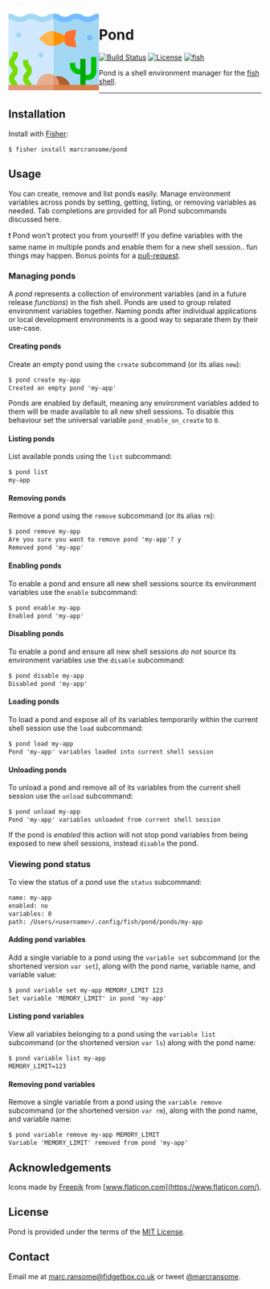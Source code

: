 <img alt="pond" src="images/fish-pond.png" width="180" align="left">

# Pond

[![Build Status](https://img.shields.io/endpoint.svg?url=https%3A%2F%2Factions-badge.atrox.dev%2Fmarcransome%2Fpond%2Fbadge%3Fref%3Dmain&style=flat&label=build)](https://github.com/marcransome/pond/actions?query=workflow%3Abuild) [![License](https://img.shields.io/badge/license-MIT-brightgreen)](http://opensource.org/licenses/mit-license.php) [![fish](https://img.shields.io/badge/fish-3.1.2-brightgreen)](https://fishshell.com)

Pond is a shell environment manager for the [fish shell](https://fishshell.com).

<hr>

## Installation

Install with [Fisher](https://github.com/jorgebucaran/fisher):

```console
$ fisher install marcransome/pond
```

## Usage

You can create, remove and list ponds easily. Manage environment variables across ponds by setting, getting, listing, or removing variables as needed. Tab completions are provided for all Pond subcommands discussed here.

:exclamation: Pond won't protect you from yourself! If you define variables with the same name in multiple ponds and enable them for a new shell session.. fun things may happen. Bonus points for a [pull-request](https://docs.github.com/en/desktop/contributing-and-collaborating-using-github-desktop/creating-an-issue-or-pull-request).

### Managing ponds

A _pond_ represents a collection of environment variables (and in a future release _functions_) in the fish shell. Ponds are used to group related environment variables together. Naming ponds after individual applications or local development environments is a good way to separate them by their use-case.

#### Creating ponds

Create an empty pond using the `create` subcommand (or its alias `new`):

```console
$ pond create my-app
Created an empty pond 'my-app'
```

Ponds are enabled by default, meaning any environment variables added to them will be made available to all new shell sessions. To disable this behaviour set the universal variable `pond_enable_on_create` to `0`.

#### Listing ponds

List available ponds using the `list` subcommand:

```console
$ pond list
my-app
```

#### Removing ponds

Remove a pond using the `remove` subcommand (or its alias `rm`):

```console
$ pond remove my-app
Are you sure you want to remove pond 'my-app'? y
Removed pond 'my-app'
```

#### Enabling ponds

To enable a pond and ensure all new shell sessions source its environment variables use the `enable` subcommand:

```console
$ pond enable my-app
Enabled pond 'my-app'
```

#### Disabling ponds

To enable a pond and ensure all new shell sessions _do not_ source its environment variables use the `disable` subcommand:

```console
$ pond disable my-app
Disabled pond 'my-app'
```

#### Loading ponds

To load a pond and expose all of its variables temporarily within the current shell session use the `load` subcommand:

```console
$ pond load my-app
Pond 'my-app' variables loaded into current shell session
```

#### Unloading ponds

To unload a pond and remove all of its variables from the current shell session use the `unload` subcommand:

```console
$ pond unload my-app
Pond 'my-app' variables unloaded from current shell session
```

If the pond is _enabled_ this action will not stop pond variables from being exposed to new shell sessions, instead `disable` the pond.

### Viewing pond status

To view the status of a pond use the `status` subcommand:

```console
name: my-app
enabled: no
variables: 0
path: /Users/<username>/.config/fish/pond/ponds/my-app
```

#### Adding pond variables

Add a single variable to a pond using the `variable set` subcommand (or the shortened version `var set`), along with the pond name, variable name, and variable value:

```console
$ pond variable set my-app MEMORY_LIMIT 123
Set variable 'MEMORY_LIMIT' in pond 'my-app'
```

#### Listing pond variables

View all variables belonging to a pond using the `variable list` subcommand (or the shortened version `var ls`) along with the pond name:

```console
$ pond variable list my-app
MEMORY_LIMIT=123
```

#### Removing pond variables

Remove a single variable from a pond using the `variable remove` subcommand (or the shortened version `var rm`), along with the pond name, and variable name:

```console
$ pond variable remove my-app MEMORY_LIMIT
Variable 'MEMORY_LIMIT' removed from pond 'my-app'
```

## Acknowledgements

Icons made by [Freepik](https://www.freepik.com) from [www.flaticon.com](https://www.flaticon.com/).

## License
Pond is provided under the terms of the [MIT License](http://opensource.org/licenses/mit-license.php).

## Contact
Email me at [marc.ransome@fidgetbox.co.uk](mailto:marc.ransome@fidgetbox.co.uk) or tweet [@marcransome](http://www.twitter.com/marcransome).
